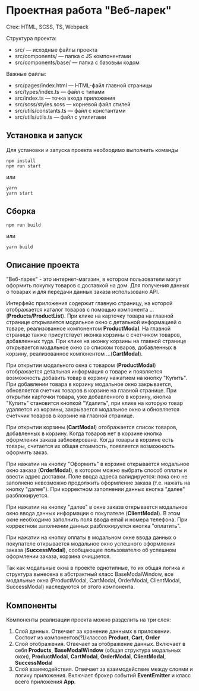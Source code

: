 # Проектная работа "Веб-ларек"

Стек: HTML, SCSS, TS, Webpack

Структура проекта:
- src/ — исходные файлы проекта
- src/components/ — папка с JS компонентами
- src/components/base/ — папка с базовым кодом

Важные файлы:
- src/pages/index.html — HTML-файл главной страницы
- src/types/index.ts — файл с типами
- src/index.ts — точка входа приложения
- src/scss/styles.scss — корневой файл стилей
- src/utils/constants.ts — файл с константами
- src/utils/utils.ts — файл с утилитами

## Установка и запуск
Для установки и запуска проекта необходимо выполнить команды

```
npm install
npm run start
```

или

```
yarn
yarn start
```
## Сборка

```
npm run build
```

или

```
yarn build
```
## Описание проекта
  "Веб-ларек" - это интернет-магазин, в котором пользователи могут оформить покупку товаров с доставкой на дом. Для получения данных о товарах и для передачи данных заказа использовано API.
  
  Интерфейс приложения содержит главную страницу, на которой отображается каталог товаров с помощью компонента ...(**Products/ProductList**). При клике на карточку товара на главной странице открывается модальное окно с детальной информацией о товаре, реализованное компонентом **ProductModal**. На главной странице также присутствует иконка корзины с счетчиком товаров, добавленных туда. При клике на иконку корзины на главной странице открывается модальное окно со списком товаров, добавленных в корзину, реализованное компонентом ...(**CartModal**).

  При открытии модального окна с товаром (**ProductModal**) отображается детальная информация о товаре и появляется возможность добавить товар в корзину нажатием на кнопку "Купить". При добавлении товара в корзину модальное окно закрывается, обновляется счетчик товаров в корзине на главной странице. При открытии карточки товара, уже добавленного в корзину, кнопка "Купить" становится кнопкой "Удалить", при клике на которую товар удаляется из корзины, закрывается модальное окно и обновляется счетччик товаров в корзине на главной странице. 
  
  При открытии корзины (**CartModal**) отображается список товаров, добавленных в корзину. Когда товаров нет в корзине кнопка оформления заказа заблокирована. Когда товары в корзине есть товары, считается их общая стоимость, появляется возможность оформить заказ. 
  
  При нажатии на кнопку "Оформить" в корзине открывается модальное окно заказа (**OrderModal**), в котором можно выбрать способ оплаты и ввести адрес доставки. Поле ввода адреса валидируется: пока оно не заполнено невозможно продолжить оформление заказа (т.е. нажать на кнопку "далее"). При корректном заполнении данных кнопка "далее" разблокируется.
  
  При нажатии на кнопку "далее" в окне заказа открывается модальное окно ввода данных информации о покупателе (**ClientModal**). В этом окне необходимо заполнить поля ввода email и номера телефона. При корректном заполнении данных разблокируется кнопка "оплатить".
  
  При нажатии на кнопку оплаты в модальном окне ввода данных о покупателе открывается модальное окно успешного оформления заказа (**SuccessModal**), сообщающее пользователю об успешном оформлении заказа, корзина очищается.

Так как модальные окна в проекте однотипные, то их общая логика и структура вынесена в абстрактный класс BaseModalWindow, все модальные окна (ProductModal, CartModal, OrderModal, ClientModal, SuccessModal) наследуются от этого компонента.

## Компоненты
Компоненты реализации проекта можно разделить на три слоя:
1. Слой данных. Отвечает за хранение даннымх в приложении. Состоит из компонентов(?)/классов **Product**, **Cart**, **Order** 
2. Слой отображения. Отвечает за отображение данных. Включает в себя **Products**, **BaseModalWindow** (общая структура модальных окон), **ProductModal**, **CartModal**, **OrderModal**, **ClientModal**, **SuccessModal**
3. Слой взаимодействия. Отвечает за взаимодействие между слоями и логику приложения. Включает брокер событий **EventEmitter** и класс всего приложения **App**.

